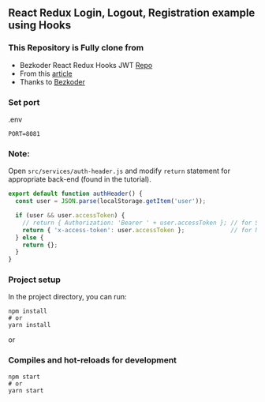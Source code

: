 ## React Redux Login, Logout, Registration example using Hooks

### This Repository is Fully clone from
- Bezkoder React Redux Hooks JWT [Repo](https://github.com/bezkoder/react-redux-hooks-jwt-auth)
- From this [article](https://www.bezkoder.com/react-hooks-redux-login-registration-example/)
- Thanks to [Bezkoder](https://github.com/bezkoder/)


### Set port
.env
```
PORT=8081
```

### Note:
Open `src/services/auth-header.js` and modify `return` statement for appropriate back-end (found in the tutorial).

```js
export default function authHeader() {
  const user = JSON.parse(localStorage.getItem('user'));

  if (user && user.accessToken) {
    // return { Authorization: 'Bearer ' + user.accessToken }; // for Spring Boot back-end
    return { 'x-access-token': user.accessToken };             // for Node.js Express back-end
  } else {
    return {};
  }
}
```

### Project setup

In the project directory, you can run:

```
npm install
# or
yarn install
```

or

### Compiles and hot-reloads for development

```
npm start
# or
yarn start
```

